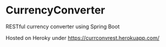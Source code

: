 # CurrencyConverter
RESTful currency converter using Spring Boot

Hosted on Heroky under https://currconvrest.herokuapp.com/
